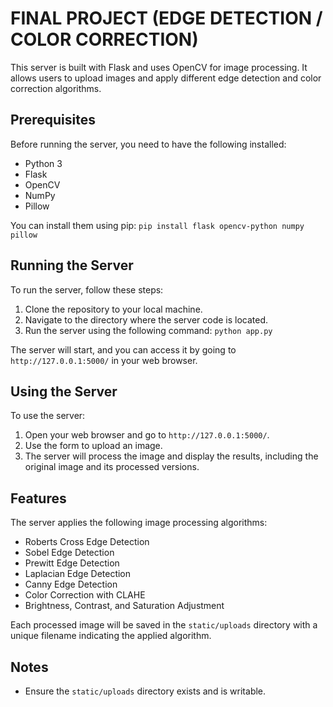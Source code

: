 # FINAL PROJECT (EDGE DETECTION / COLOR CORRECTION)

This server is built with Flask and uses OpenCV for image processing. It allows users to upload images and apply different edge detection and color correction algorithms.

## Prerequisites

Before running the server, you need to have the following installed:
- Python 3
- Flask
- OpenCV
- NumPy
- Pillow

You can install them using pip: `pip install flask opencv-python numpy pillow`

## Running the Server

To run the server, follow these steps:

1. Clone the repository to your local machine.
2. Navigate to the directory where the server code is located.
3. Run the server using the following command: `python app.py`

The server will start, and you can access it by going to `http://127.0.0.1:5000/` in your web browser.

## Using the Server

To use the server:

1. Open your web browser and go to `http://127.0.0.1:5000/`.
2. Use the form to upload an image.
3. The server will process the image and display the results, including the original image and its processed versions.

## Features

The server applies the following image processing algorithms:

- Roberts Cross Edge Detection
- Sobel Edge Detection
- Prewitt Edge Detection
- Laplacian Edge Detection
- Canny Edge Detection
- Color Correction with CLAHE
- Brightness, Contrast, and Saturation Adjustment

Each processed image will be saved in the `static/uploads` directory with a unique filename indicating the applied algorithm.

## Notes

- Ensure the `static/uploads` directory exists and is writable.

    
